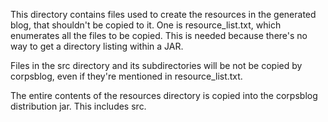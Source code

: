 This directory contains files used to create the resources in the generated
blog, that shouldn't be copied to it.  One is resource_list.txt, which
enumerates all the files to be copied.  This is needed because there's no
way to get a directory listing within a JAR.

Files in the src directory and its subdirectories will be not be copied
by corpsblog, even if they're mentioned in resource_list.txt.

The entire contents of the resources directory is copied into the
corpsblog distribution jar.  This includes src.
